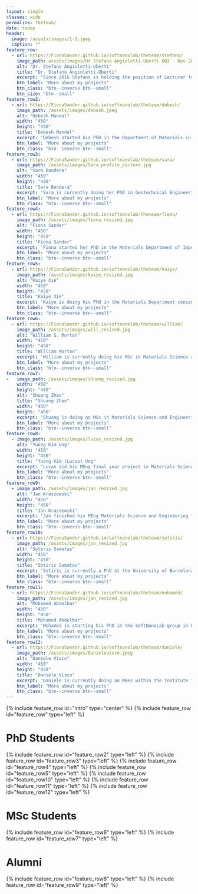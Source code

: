 ```yaml
---
layout: single
classes: wide
permalink: theteam/
date: today
header:
  image: /assets/images/1-3.jpeg
  caption: ""
feature_row:
  - url: https://FionaSander.github.io/softnanolab/theteam/stefano/
    image_path: assets/images/Dr Stefano Angioletti-Uberti 002 - Nov 2016-1.jpg
    alt: "Dr. Stefano Angioletti-Uberti"
    title: "Dr. Stefano Angioletti-Uberti"
    excerpt: "Since 2016 Stefano is holding the position of Lecturer for Theory and Simulation of Materials at Imperial College London. He recieved his BSc and MSc in Materials Science from Universita' degli Studi di Milano-Bicocca in Milano and continued with a PhD at Imperial College London also in Materials Science. From 2010 to 2013 he then worked as a Research Asscoiate at Univeristy of Cambridge working on development of theory and simulations to describe DNA-coated colloids and their self-assembly. From 2013 to 2015 he got awarded an Alexander-vom-Humboldt Fellowship and worked at the Hemholtz Zentrum Berlin on the development of theoretical models for protein adsorption on nanoparticles and describtion of kinetic processes in nanoreactors. Since 2015 Stefano also holds a Professorship for Soft Matter at Beijing University of Chemical Technology."
    btn_label: "More about my projects"
    btn_class: "btn--inverse btn--small"
    btn_size: "btn--small"
feature_row2:
  - url: https://FionaSander.github.io/softnanolab/theteam/debesh/
    image_path: /assets/images/debesh.jpeg
    alt: "Debesh Mandal"
    width: "450" 
    height: "450"
    title: "Debesh Mandal"
    excerpt: 'Debesh started his PhD in the Department of Materials in 2017 after finishing his MEnd degree in Materials Science and Engineering also in the Materials Departmen of Imperial College. The aim of his project is the investigation of the use of cationic star polymers as gene delivery vectors.'
    btn_label: "More about my projects"
    btn_class: "btn--inverse btn--small"
feature_row3:
  - url: https://FionaSander.github.io/softnanolab/theteam/sara/
    image_path: /assets/images/Sara_profile_picture.jpg
    alt: "Sara Bandera"
    width: "450" 
    height: "450"
    title: "Sara Bandera"
    excerpt: 'Sara is currently doing her PhD in Geotechnical Engineering. She obtained her Laurea Magistrale in Civil Enginnering in 2017 at Università di Pavia. Her research project is focussing on the analysis of the influence of structure on clay behaviour for which she is using a Molecular Dynamics approach.'
    btn_label: "More about my projects"
    btn_class: "btn--inverse btn--small"
feature_row4:
  - url: https://FionaSander.github.io/softnanolab/theteam/fiona/
    image_path: /assets/images/fiona_resized.jpg
    alt: "Fiona Sander"
    width: "450" 
    height: "450"
    title: "Fiona Sander"
    excerpt: 'Fiona started her PhD in the Materials Department of Imperial College after finishing her MSc in Advanced Material Science and Engineering also at Imperial College London. From 2013 to 2017 she obtained her BEng in Composite Materials Engineering in Germany while being funded by a 4 year scholarship of Airbus Operations GmbH. She is currently  working on liquid crystal elastomers and their use for molecular sensoring.'
    btn_label: "More about my projects"
    btn_class: "btn--inverse btn--small"
feature_row5:
  - url: https://FionaSander.github.io/softnanolab/theteam/kaiye/
    image_path: /assets/images/kaiye_resized.jpg
    alt: "Kaiye Xie"
    width: "450" 
    height: "450"
    title: "Kaiye Xie"
    excerpt: 'Kaiye is doing his PhD in the Materials Department concentrating on the simulation of nanocomposite bioadhesives. Before starting his PhD in 2018 he received his bachelor degree in Polymeric Materials Science from the Beijing University of Chemical Technology and then continued his studies at Imperial College in the frame of the MSc in Advanced Materials Science and Engineering.'
    btn_label: "More about my projects"
    btn_class: "btn--inverse btn--small"
feature_row6:
  - url: https://FionaSander.github.io/softnanolab/theteam/william/
    image_path: /assets/images/will_resized.jpg
    alt: "William S. Morton"
    width: "450" 
    height: "450"
    title: "William Morton"
    excerpt: 'William is currently doing his MSc in Materials Science and Engineering at Imperial College London focussing on xxx. he received his BSc from xxx. In October he will start a PhD also at Imperial College London within the group of Dr Fang Xie.'
    btn_label: "More about my projects"
    btn_class: "btn--inverse btn--small"
feature_row7:
-   image_path: /assets/images/shuang_resized.jpg
    width: "450" 
    height: "450"
    alt: "Shuang Zhao"
    title: "Shuang Zhao"
    width: "450" 
    height: "450"
    excerpt: 'Shuang is doing an MSc in Materials Science and Engineering at Imperial College London. Before this she received her BSc in xxx from xxx in 2018.'
    btn_label: "More about my projects"
    btn_class: "btn--inverse btn--small"
feature_row8:
  - image_path: /assets/images/lucas_resized.jpg
    alt: "Yuong Kim Ung"
    width: "450" 
    height: "450"
    title: "Yuong Kim (Lucas) Ung"
    excerpt: 'Lucas did his MEng final year project in Materials Science and Engineering within the SoftNanoLab group. The focus of his work was on xxx.'
    btn_label: "More about my projects"
    btn_class: "btn--inverse btn--small"
feature_row9:
  - image_path: /assets/images/jan_resized.jpg
    alt: "Jan Kraszewski"
    width: "450" 
    height: "450"
    title: "Jan Kraszewski"
    excerpt: 'Jan finished his MEng Materials Science and Engineering final year project within the SoftNanoLab group. He worked on xxx.'
    btn_label: "More about my projects"
    btn_class: "btn--inverse btn--small"
feature_row10:
  - url: https://FionaSander.github.io/softnanolab/theteam/sotiris/
    image_path: /assets/images/jan_resized.jpg
    alt: "Sotiris Samatas"
    width: "450" 
    height: "450"
    title: "Sotiris Samatas"
    excerpt: 'Sotiris is currently a PhD at the University of Barcelona and will join us in October to work on the theory of protein cross-linking of hairs.'
    btn_label: "More about my projects"
    btn_class: "btn--inverse btn--small"
feature_row11:
  - url: https://FionaSander.github.io/softnanolab/theteam/mohamed/
    image_path: /assets/images/jan_resized.jpg
    alt: "Mohamed Abdelbar"
    width: "450" 
    height: "450"
    title: "Mohamed Abdelbar"
    excerpt: 'Mohamed is starting his PhD in the SoftNanoLab group in October as part of his CDT in Theory and Simulation of Materials at Imperial College. '
    btn_label: "More about my projects"
    btn_class: "btn--inverse btn--small"
feature_row12:
  - url: https://FionaSander.github.io/softnanolab/theteam/daniele/
    image_path: /assets/images/Danielevisco.jpeg
    alt: "Daniele Visco"
    width: "450" 
    height: "450"
    title: "Daniele Visco"
    excerpt: 'Daniele is currently doing an MRes within the Institute for Molecular Science and Engineering. Previously he obtained his degree on Materials Engineering from Politecnico di Milano. He will start his PhD on the theory of targeted drug delivery within the SoftNanoLab in October.'
    btn_label: "More about my projects"
    btn_class: "btn--inverse btn--small"
---
```


{% include feature_row id="intro" type="center" %}
{% include feature_row id="feature_row" type="left" %}

# PhD Students


{% include feature_row id="feature_row2" type="left" %}
{% include feature_row id="feature_row3" type="left" %}
{% include feature_row id="feature_row4" type="left" %}
{% include feature_row id="feature_row5" type="left" %}
{% include feature_row id="feature_row10" type="left" %}
{% include feature_row id="feature_row11" type="left" %}
{% include feature_row id="feature_row12" type="left" %}

# MSc Students


{% include feature_row id="feature_row6" type="left" %}
{% include feature_row id="feature_row7" type="left" %}

# Alumni


{% include feature_row id="feature_row8" type="left" %}
{% include feature_row id="feature_row9" type="left" %}
